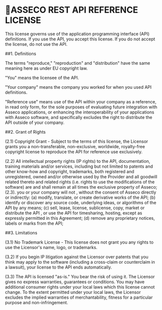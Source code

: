 <span class="icon"></span>ASSECO REST API REFERENCE LICENSE
=================================

This license governs use of the application programming interface (API) definitions. If you use the API, you accept this license. If you do not accept the license, do not use the API.

##1. Definitions

The terms "reproduce," "reproduction" and "distribution" have the same meaning here as under EU copyright law.

"You" means the licensee of the API.

"Your company" means the company you worked for when you used API definitions.

"Reference use" means use of the API within your company as a reference, in read only form, for the sole purposes of evaluating future integration with Asseco applications, or enhancing the interoperability of your applications with Asseco software, and specifically excludes the right to distribute the API outside of your company.

##2. Grant of Rights

(2.1) Copyright Grant - Subject to the terms of this license, the Licensor grants you a non-transferable, non-exclusive, worldwide, royalty-free copyright license to reproduce the API for reference use exclusively.

(2.2) All intellectual property rights (IP rights) to the API, documentation, training materials and/or services, including but not limited to patents and other know-how and copyright, trademarks, both registered and
unregistered, owned and/or otherwise used by the Provider and all goodwill related thereto and related rights (i.e. rights to use the modifications of the software) are and shall remain at all times the exclusive property of Asseco;
(2.3). you or your company will not , without the consent of Asseco  directly or indirectly:
(a) modify, translate, or create derivative works of the API;
(b) identify or discover any source code, underlying ideas, or algorithms of the API by any means;
(c) sell, lease, license, sublicense, copy, market or distribute the API , or use the API  for timesharing, hosting, except as expressly permitted in this Agreement;
(d) remove any proprietary notices, labels or marks from the API;

##3. Limitations

(3.1) No Trademark License - This license does not grant you any rights to use the Licensor's name, logo, or trademarks.

(3.2) If you begin IP  litigation against the Licensor over patents that you think may apply to the software (including a cross-claim or counterclaim in a lawsuit), your license to the API ends automatically.

(3.3) The API is licensed "as-is." You bear the risk of using it. The Licensor gives no express warranties, guarantees or conditions. You may have additional consumer rights under your local laws which this license cannot change. To the extent permitted under your local laws, the Licensor excludes the implied warranties of merchantability, fitness for a particular purpose and non-infringement.     
